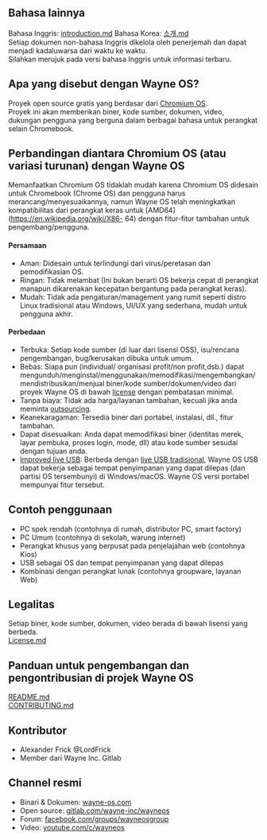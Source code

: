 [comment]: # ()

## Bahasa lainnya
Bahasa Inggris: [introduction.md](https://gitlab.com/wayne-inc/wayneos/-/blob/master/docs/en/introduction.md) 
Bahasa Korea: [소개.md](https://gitlab.com/wayne-inc/wayneos/-/blob/master/docs/ko/소개.md)
<br>Setiap dokumen non-bahasa Inggris dikelola oleh penerjemah dan dapat menjadi kadaluwarsa dari waktu ke waktu.
<br>Silahkan merujuk pada versi bahasa Inggris untuk informasi terbaru.

## Apa yang disebut dengan Wayne OS?
Proyek open source gratis yang berdasar dari [Chromium OS](https://en.wikipedia.org/wiki/Chromium_OS).
<br>Proyek ini akan memberikan biner, kode sumber, dokumen, video, dukungan pengguna yang berguna dalam berbagai bahasa untuk perangkat selain Chromebook.

## Perbandingan diantara Chromium OS (atau variasi turunan) dengan Wayne OS
Memanfaatkan Chromium OS tidaklah mudah karena Chromium OS didesain untuk Chromebook (Chrome OS) dan pengguna harus merancang/menyesuaikannya, namun Wayne OS telah meningkatkan kompatibilitas dari perangkat keras untuk [AMD64](https://en.wikipedia.org/wiki/X86- 64) dengan fitur-fitur tambahan untuk pengembang/pengguna.
#### Persamaan
- Aman: Didesain untuk terlindungi dari virus/peretasan dan pemodifikasian OS.
- Ringan: Tidak melambat (Ini bukan berarti OS bekerja cepat di perangkat manapun dikarenakan kecepatan bergantung pada perangkat keras).
- Mudah: Tidak ada pengaturan/management yang rumit seperti distro Linux tradisional atau Windows, UI/UX yang sederhana, mudah untuk pengguna akhir. 
#### Perbedaan
- Terbuka: Setiap kode sumber (di luar dari lisensi OSS), isu/rencana pengembangan, bug/kerusakan dibuka untuk umum.
- Bebas: Siapa pun (individual/ organisasi profit/non profit,dsb.) dapat mengunduh/menginstal/menggunakan/memodifikasi/mengembangkan/mendistribusikan/menjual biner/kode sumber/dokumen/video dari proyek Wayne OS di bawah [license](https://gitlab.com/wayne-inc/wayneos/-/blob/master/LICENSE.md) dengan pembatasan minimal.
- Tanpa biaya: Tidak ada harga/layanan tambahan, kecuali jika anda meminta [outsourcing](https://wayne-os.com/chromium-os-odm-service/).
- Keanekaragaman: Tersedia biner dari portabel, instalasi, dll., fitur tambahan.
- Dapat disesuaikan: Anda dapat memodifikasi biner (identitas merek, layar pembuka, proses login, mode, dll) atau kode sumber sesudai dengan tujuan anda.
- [Improved live USB](https://gitlab.com/wayne-inc/improved-live-usb): Berbeda dengan [live USB tradisional](https://en.wikipedia.org/wiki/Live_USB), Wayne OS USB dapat bekerja sebagai tempat penyimpanan yang dapat dilepas (dan partisi OS tersembunyi) di Windows/macOS. Wayne OS versi portabel mempunyai fitur tersebut. 

## Contoh penggunaan
- PC spek rendah (contohnya di rumah, distributor PC, smart factory)
- PC Umum (contohnya di sekolah, warung internet)
- Perangkat khusus yang berpusat pada penjelajahan web (contohnya Kios)
- USB sebagai OS dan tempat penyimpanan yang dapat dilepas
- Kombinasi dengan perangkat lunak (contohnya groupware, layanan Web)

## Legalitas
Setiap biner, kode sumber, dokumen, video berada di bawah lisensi yang berbeda.
<br>[License.md](https://gitlab.com/wayne-inc/wayneos/-/blob/master/LICENSE.md)

## Panduan untuk pengembangan dan pengontribusian di projek Wayne OS
[README.md](https://gitlab.com/wayne-inc/wayneos/-/blob/master/README.md)
<br>[CONTRIBUTING.md](https://gitlab.com/wayne-inc/wayneos/-/blob/master/CONTRIBUTING.md)

## Kontributor
- Alexander Frick @LordFrick
- Member dari Wayne Inc. Gitlab

## Channel resmi
- Binari & Dokumen: [wayne-os.com](https://wayne-os.com)
- Open source: [gitlab.com/wayne-inc/wayneos](https://gitlab.com/wayne-inc/wayneos)
- Forum: [facebook.com/groups/wayneosgroup](https://facebook.com/groups/wayneosgroup)
- Video: [youtube.com/c/wayneos](https://youtube.com/c/wayneos)
